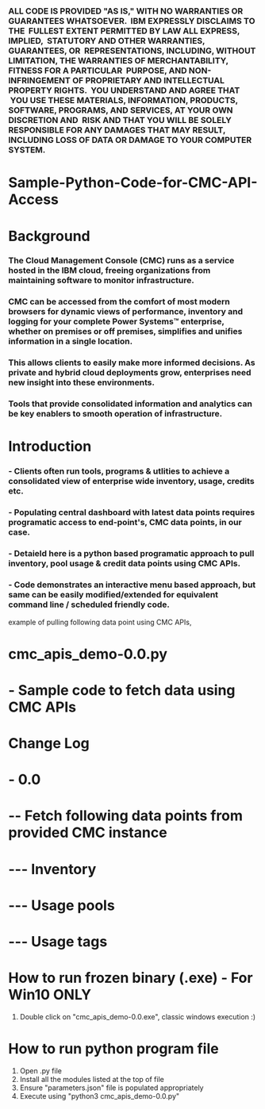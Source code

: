 #
#
### ALL CODE IS PROVIDED "AS IS," WITH NO WARRANTIES OR GUARANTEES WHATSOEVER.  IBM EXPRESSLY DISCLAIMS TO THE  FULLEST EXTENT PERMITTED BY LAW ALL EXPRESS, IMPLIED,  STATUTORY AND OTHER WARRANTIES, GUARANTEES, OR  REPRESENTATIONS, INCLUDING, WITHOUT LIMITATION, THE WARRANTIES OF MERCHANTABILITY, FITNESS FOR A PARTICULAR  PURPOSE, AND NON-INFRINGEMENT OF PROPRIETARY AND INTELLECTUAL PROPERTY RIGHTS.  YOU UNDERSTAND AND AGREE THAT  YOU USE THESE MATERIALS, INFORMATION, PRODUCTS, SOFTWARE, PROGRAMS, AND SERVICES, AT YOUR OWN DISCRETION AND  RISK AND THAT YOU WILL BE SOLELY RESPONSIBLE FOR ANY DAMAGES THAT MAY RESULT, INCLUDING LOSS OF DATA OR DAMAGE TO YOUR COMPUTER SYSTEM.
#
#
# Sample-Python-Code-for-CMC-API-Access
#
#
# Background
### The Cloud Management Console (CMC) runs as a service hosted in the IBM cloud, freeing organizations from maintaining software to monitor infrastructure.
### CMC can be accessed from the comfort of most modern browsers for dynamic views of performance, inventory and logging for your complete Power Systems™ enterprise, whether on premises or off premises, simplifies and unifies information in a single location.
### This allows clients to easily make more informed decisions. As private and hybrid cloud deployments grow, enterprises need new insight into these environments.
### Tools that provide consolidated information and analytics can be key enablers to smooth operation of infrastructure.
#
#
# Introduction
###    - Clients often run tools, programs & utlities to achieve a consolidated view of enterprise wide inventory, usage, credits etc.
###    - Populating central dashboard with latest data points requires programatic access to end-point's, CMC data points, in our case.
###    - Detaield here is a python based programatic approach to pull inventory, pool usage & credit data points using CMC APIs.
###    - Code demonstrates an interactive menu based approach, but same can be easily modified/extended for equivalent command line / scheduled friendly code.
example of pulling following data point using CMC APIs,
# cmc_apis_demo-0.0.py
#   - Sample code to fetch data using CMC APIs
# Change Log
#   - 0.0
#       -- Fetch following data points from provided CMC instance
#           --- Inventory
#           --- Usage pools
#           --- Usage tags
#


How to run frozen binary (.exe) - For Win10 ONLY
================================================
1. Double click on "cmc_apis_demo-0.0.exe", classic windows execution :)


How to run python program file
==============================
1. Open .py file
2. Install all the modules listed at the top of file
3. Ensure "parameters.json" file is populated appropriately
3. Execute using "python3 cmc_apis_demo-0.0.py"
